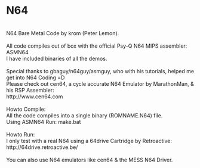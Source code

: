 N64
===
<br />
N64 Bare Metal Code by krom (Peter Lemon).<br />
<br />
All code compiles out of box with the official Psy-Q N64 MIPS assembler:<br />
ASMN64<br />
I have included binaries of all the demos.<br />
<br />
Special thanks to gbaguy/n64guy/asmguy, who with his tutorials, helped me get into N64 Coding =D<br />
Please check out cen64, a cycle accurate N64 Emulator by MarathonMan, & his RSP Assembler:<br />
http://www.cen64.com<br />
<br />
Howto Compile:<br />
All the code compiles into a single binary (ROMNAME.N64) file.<br />
Using ASMN64 Run: make.bat<br />
<br />
Howto Run:<br />
I only test with a real N64 using a 64drive Cartridge by Retroactive:<br />
http://64drive.retroactive.be/<br />
<br />
You can also use N64 emulators like cen64 & the MESS N64 Driver.
